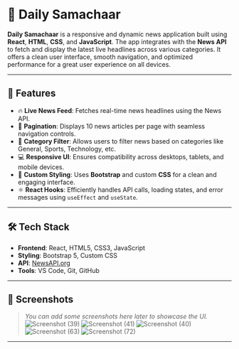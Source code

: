 # 📰 Daily Samachaar

**Daily Samachaar** is a responsive and dynamic news application built using **React**, **HTML**, **CSS**, and **JavaScript**. The app integrates with the **News API** to fetch and display the latest live headlines across various categories. It offers a clean user interface, smooth navigation, and optimized performance for a great user experience on all devices.

---

## 🚀 Features

- 🔥 **Live News Feed**: Fetches real-time news headlines using the News API.
- 📑 **Pagination**: Displays 10 news articles per page with seamless navigation controls.
- 🧭 **Category Filter**: Allows users to filter news based on categories like General, Sports, Technology, etc.
- 💻 **Responsive UI**: Ensures compatibility across desktops, tablets, and mobile devices.
- 🎨 **Custom Styling**: Uses **Bootstrap** and custom **CSS** for a clean and engaging interface.
- ⚛️ **React Hooks**: Efficiently handles API calls, loading states, and error messages using `useEffect` and `useState`.

---

## 🛠️ Tech Stack

- **Frontend**: React, HTML5, CSS3, JavaScript  
- **Styling**: Bootstrap 5, Custom CSS  
- **API**: [NewsAPI.org](https://newsapi.org/)  
- **Tools**: VS Code, Git, GitHub  

---

## 📸 Screenshots

> _You can add some screenshots here later to showcase the UI._
![Screenshot (39)](https://github.com/user-attachments/assets/085f5dc0-d2ca-49b8-b65e-6656ad8cc8c5)
> ![Screenshot (41)](https://github.com/user-attachments/assets/ae68807c-d8fa-43e4-b580-960f0958b7dc)
> ![Screenshot (40)](https://github.com/user-attachments/assets/c5a897a9-b3f4-4841-8571-031824543b60)
>![Screenshot (63)](https://github.com/user-attachments/assets/071b3002-26df-4143-a433-05ea2e54ab5b)
> ![Screenshot (72)](https://github.com/user-attachments/assets/74bb5f2f-c299-4e51-89cf-004e124b796f)





---


